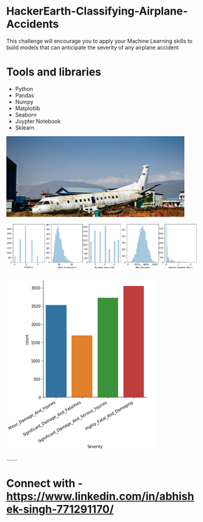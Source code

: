 # HackerEarth-Classifying-Airplane-Accidents
 This challenge will encourage you to apply your Machine Learning skills to build models that can anticipate the severity of any airplane accident
 
 # Tools and libraries
 + Python
 + Pandas 
 + Numpy
 + Matplotlib
 + Seaborn 
 + Juypter Notebook
 + Sklearn
 
 ![air_1](images/air_1.png)
 
  
 ![air_2](images/air_2.png)



 
 ![air_3](images/air_3.png)
 
 
 
 .......
 
 
 # Connect with -  https://www.linkedin.com/in/abhishek-singh-771291170/
